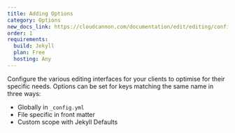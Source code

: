 ```yaml
---
title: Adding Options
category: Options
new_docs_link: https://cloudcannon.com/documentation/edit/editing/configuration/
order: 1
requirements:
  build: Jekyll
  plan: Free
  hosting: Any
---
```


Configure the various editing interfaces for your clients to optimise for their specific needs. Options can be set for keys matching the same name in three ways:

* Globally in `_config.yml`
* File specific in front matter
* Custom scope with Jekyll Defaults
